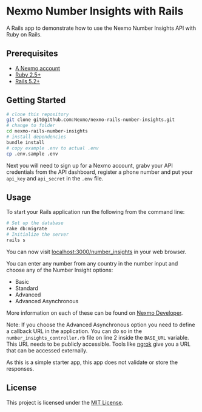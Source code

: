 # Nexmo Number Insights with Rails

A Rails app to demonstrate how to use the Nexmo Number Insights API with Ruby on Rails.

## Prerequisites

* [A Nexmo account](https://dashboard.nexmo.com/sign-up)
* [Ruby 2.5+](https://www.ruby-lang.org/)
* [Rails 5.2+](http://sinatrarb.com/)

## Getting Started

```sh
# clone this repository
git clone git@github.com:Nexmo/nexmo-rails-number-insights.git
# change to folder
cd nexmo-rails-number-insights
# install dependencies
bundle install
# copy example .env to actual .env
cp .env.sample .env
```

Next you will need to sign up for a Nexmo account, grabv your API credentials from the API dashboard, register a phone number and put your `api_key` and `api_secret` in the `.env` file.

## Usage

To start your Rails application run the following from the command line:

```sh
# Set up the database
rake db:migrate
# Initialize the server
rails s
```

You can now visit [localhost:3000/number_insights](localhost:3000/number_insights) in your web browser.

You can enter any number from any country in the number input and choose any of the Number Insight options:

* Basic
* Standard
* Advanced
* Advanced Asynchronous

More information on each of these can be found on [Nexmo Developer](https://developer.nexmo.com/api/number-insight).

Note: If you choose the Advanced Asynchronous option you need to define a callback URL in the application. You can do so in the `number_insights_controller.rb` file on line 2 inside the `BASE_URL` variable. This URL needs to be publicly accessible. Tools like [ngrok](https://ngrok.com/) give you a URL that can be accessed externally.

As this is a simple starter app, this app does not validate or store the responses.

## License

This project is licensed under the [MIT License](LICENSE).